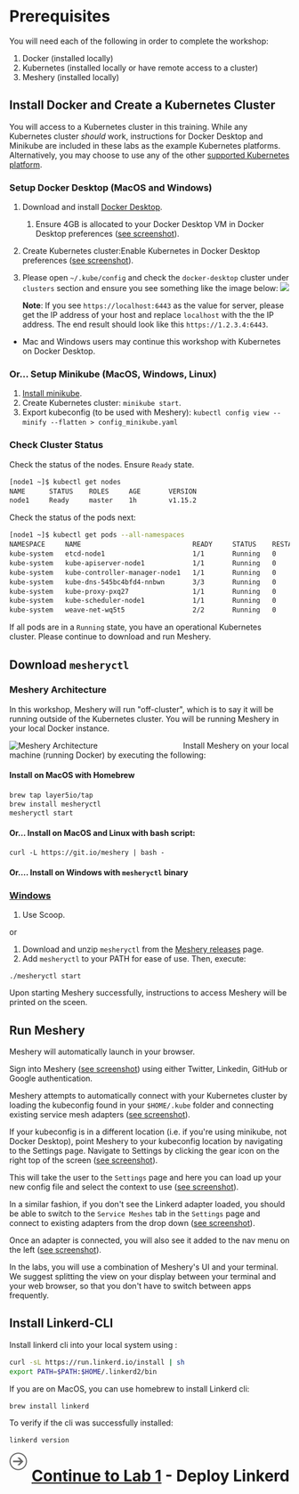 # Prerequisites

You will need each of the following in order to complete the workshop:

1. Docker (installed locally)
1. Kubernetes (installed locally or have remote access to a cluster)
1. Meshery (installed locally)

## Install Docker and Create a Kubernetes Cluster<a name="1"></a>

You will access to a Kubernetes cluster in this training. While any Kubernetes cluster _should_ work, instructions for Docker Desktop and Minikube are included in these labs as the example Kubernetes platforms. Alternatively, you may choose to use any of the other [supported Kubernetes platform](https://github.com/layer5io/meshery#run-meshery).

### Setup Docker Desktop (MacOS and Windows)

1. Download and install [Docker Desktop](https://www.docker.com/products/docker-desktop).
   1. Ensure 4GB is allocated to your Docker Desktop VM in Docker Desktop preferences ([see screenshot](https://raw.githubusercontent.com/layer5io/linkerd-service-mesh-workshop/master/prereq/img/docker-desktop-memory.png)).
1. Create Kubernetes cluster:Enable Kubernetes in Docker Desktop preferences ([see screenshot](https://raw.githubusercontent.com/layer5io/linkerd-service-mesh-workshop/master/prereq/img/docker-desktop-kube.png)).
1. Please open `~/.kube/config` and check the `docker-desktop` cluster under `clusters` section and ensure you see something like the image below:
   ![](img/docker-desktop-config.png)

   **Note**: If you see `https://localhost:6443` as the value for server, please get the IP address of your host and replace `localhost` with the the IP address. The end result should look like this `https://1.2.3.4:6443`.

- Mac and Windows users may continue this workshop with Kubernetes on Docker Desktop.

### Or... Setup Minikube (MacOS, Windows, Linux)

1. [Install minikube](https://minikube.sigs.k8s.io).
1. Create Kubernetes cluster: `minikube start`.
1. Export kubeconfig (to be used with Meshery):
   `kubectl config view --minify --flatten > config_minikube.yaml`

### Check Cluster Status

Check the status of the nodes. Ensure `Ready` state.

```sh
[node1 ~]$ kubectl get nodes
NAME      STATUS    ROLES     AGE       VERSION
node1     Ready     master    1h        v1.15.2
```

Check the status of the pods next:

```sh
[node1 ~]$ kubectl get pods --all-namespaces
NAMESPACE     NAME                            READY     STATUS    RESTARTS   AGE
kube-system   etcd-node1                      1/1       Running   0          1h
kube-system   kube-apiserver-node1            1/1       Running   0          1h
kube-system   kube-controller-manager-node1   1/1       Running   0          1h
kube-system   kube-dns-545bc4bfd4-nnbwn       3/3       Running   0          1h
kube-system   kube-proxy-pxq27                1/1       Running   0          1h
kube-system   kube-scheduler-node1            1/1       Running   0          1h
kube-system   weave-net-wq5t5                 2/2       Running   0          2m
```

If all pods are in a `Running` state, you have an operational Kubernetes cluster. Please continue to download and run Meshery.

## Download `mesheryctl`<a name="3"></a>

### Meshery Architecture

In this workshop, Meshery will run "off-cluster", which is to say it will be running outside of the Kubernetes cluster. You will be running Meshery in your local Docker instance.

<img src="img/meshery-architecture.svg" alt="Meshery Architecture" style="float: left; margin-right: 10px;" width="60%" />

Install Meshery on your local machine (running Docker) by executing the following:

#### Install on MacOS with Homebrew

```
brew tap layer5io/tap
brew install mesheryctl
mesheryctl start
```

#### Or... Install on MacOS and Linux with bash script:

```
curl -L https://git.io/meshery | bash -
```

#### Or.... Install on Windows with `mesheryctl` binary

### [Windows](https://meshery.layer5.io/docs/installation#using-docker-on-windows)

1. Use Scoop.

or

1. Download and unzip `mesheryctl` from the [Meshery releases](https://github.com/layer5io/meshery/releases/latest) page.
1. Add `mesheryctl` to your PATH for ease of use. Then, execute:

```
./mesheryctl start
```

Upon starting Meshery successfully, instructions to access Meshery will be printed on the sceen.

## Run Meshery

Meshery will automatically launch in your browser.

Sign into Meshery ([see screenshot](https://raw.githubusercontent.com/layer5io/linkerd-service-mesh-workshop/master/prereq/img/sign-into-meshery.png)) using either Twitter, Linkedin, GitHub or Google authentication.

Meshery attempts to automatically connect with your Kubernetes cluster by loading the kubeconfig found in your `$HOME/.kube` folder and connecting existing service mesh adapters ([see screenshot](https://raw.githubusercontent.com/layer5io/linkerd-service-mesh-workshop/master/prereq/img/meshery_landing_page.png)).

If your kubeconfig is in a different location (i.e. if you're using minikube, not Docker Desktop), point Meshery to your kubeconfig location by navigating to the Settings page. Navigate to Settings by clicking the gear icon on the right top of the screen ([see screenshot](https://raw.githubusercontent.com/layer5io/linkerd-service-mesh-workshop/master/prereq/img/meshery_landing_page_settings_icon.png)).

This will take the user to the `Settings` page and here you can load up your new config file and select the context to use ([see screenshot](https://raw.githubusercontent.com/layer5io/linkerd-service-mesh-workshop/feature/blend-in-meshery/prereq/img/meshery_settings_page.png)).

In a similar fashion, if you don't see the Linkerd adapter loaded, you should be able to switch to the `Service Meshes` tab in the `Settings` page and connect to existing adapters from the drop down ([see screenshot](https://raw.githubusercontent.com/layer5io/linkerd-service-mesh-workshop/master/prereq/img/meshery_settings_page-service-meshes.png)).

Once an adapter is connected, you will also see it added to the nav menu on the left ([see screenshot](https://raw.githubusercontent.com/layer5io/linkerd-service-mesh-workshop/master/prereq/img/meshery_settings_page-service_meshes_with_menu.png)).

In the labs, you will use a combination of Meshery's UI and your terminal. We suggest splitting the view on your display between your terminal and your web browser, so that you don't have to switch between apps frequently.

## Install Linkerd-CLI

Install linkerd cli into your local system using :

```sh
curl -sL https://run.linkerd.io/install | sh
export PATH=$PATH:$HOME/.linkerd2/bin
```

If you are on MacOS, you can use homebrew to install Linkerd cli:

```sh
brew install linkerd
```

To verify if the cli was successfully installed:

```sh
linkerd version
```

<img src="../img/go.svg" width="32" height="32" align="left"
style="padding-right:8px;" />

# [Continue to Lab 1](../lab-1/README.md) - Deploy Linkerd
